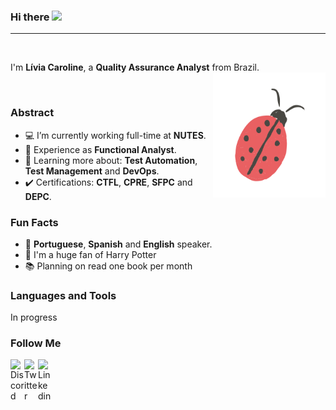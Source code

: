 ### Hi there <img src="https://media.giphy.com/media/hvRJCLFzcasrR4ia7z/giphy.gif" width="25px">

<hr>

<br />

I'm **Lívia Caroline**, a **Quality Assurance Analyst** from Brazil. 
<img align="right" alt="GIF" src="https://github.com/liviacarolline/liviacarolline/blob/main/bug.gif?raw=true" width="180" height="200" />
<!-- image source www.bebeaulait.com -->

<br />

### Abstract

- 💻 I’m currently working full-time at **NUTES**.
- 👩 Experience as **Functional Analyst**.
- 🌱 Learning more about: **Test Automation**, **Test Management** and **DevOps**.
- ✔️ Certifications: **CTFL**, **CPRE**, **SFPC** and **DEPC**.


### Fun Facts

- 👄 **Portuguese**, **Spanish** and **English** speaker.
- 🎥 I'm a huge fan of Harry Potter
- 📚 Planning on read one book per month


### Languages and Tools

In progress

### Follow Me

<a href="https://discord.gg/DX63xk">
  <img align="left" alt="Discord" width="22px" src="https://cdn.jsdelivr.net/npm/simple-icons@v3/icons/discord.svg" />
</a>
<a href="https://twitter.com/Livia_Carolline">
  <img align="left" alt="Twitter" width="22px" src="https://cdn.jsdelivr.net/npm/simple-icons@v3/icons/twitter.svg" />
</a>
<a href="https://www.linkedin.com/in/livia-caroline-tomaz-santos/">
  <img align="left" alt="Linkedin" width="22px" src="https://cdn.jsdelivr.net/npm/simple-icons@v3/icons/linkedin.svg" />
</a>
